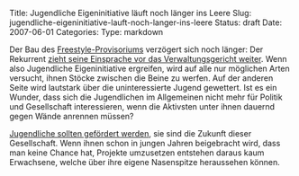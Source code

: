 Title: Jugendliche Eigeninitiative läuft noch länger ins Leere
Slug: jugendliche-eigeninitiative-lauft-noch-langer-ins-leere
Status: draft
Date: 2007-06-01
Categories:
Type: markdown

Der Bau des [Freestyle-Provisoriums](http://www.jusozueri.ch/content/?p=375) verzögert sich noch länger: Der Rekurrent [zieht seine Einsprache vor das Verwaltungsgericht weiter](http://tagi.ch/dyn/news/zuerich/757187.html). Wenn also Jugendliche Eigeninitiative ergreifen, wird auf alle nur möglichen Arten versucht, ihnen Stöcke zwischen die Beine zu werfen. Auf der anderen Seite wird lautstark über die uninteressierte Jugend gewettert. Ist es ein Wunder, dass sich die Jugendlichen im Allgemeinen nicht mehr für Politik und Gesellschaft interessieren, wenn die Aktivsten unter ihnen dauernd gegen Wände anrennen müssen?

[Jugendliche sollten gefördert werden](http://jungegruene.ch/zh/aktuell/2007/01/08/intiative-stimmrechtalter-16-eingereicht/), sie sind die Zukunft dieser Gesellschaft. Wenn ihnen schon in jungen Jahren beigebracht wird, dass man keine Chance hat, Projekte umzusetzen entstehen daraus kaum Erwachsene, welche über ihre eigene Nasenspitze heraussehen können.
